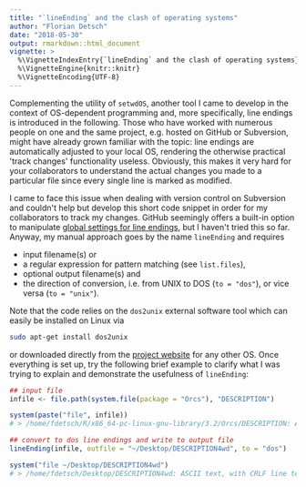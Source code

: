 ```yaml
---
title: "`lineEnding` and the clash of operating systems"
author: "Florian Detsch"
date: "2018-05-30"
output: rmarkdown::html_document
vignette: >
  %\VignetteIndexEntry{`lineEnding` and the clash of operating systems}
  %\VignetteEngine{knitr::knitr}
  %\VignetteEncoding{UTF-8}
---
```




Complementing the utility of `setwdOS`, another tool I came to develop in the 
context of OS-dependent programming and, more specifically, line endings is 
introduced in the following. Those who have worked with numerous people on one 
and the same project, e.g. hosted on GitHub or Subversion, might have already grown 
familiar with the topic: line endings are automatically adjusted to your local 
OS, rendering the otherwise practical 'track changes' functionality useless. 
Obviously, this makes it very hard for your collaborators to understand the 
actual changes you made to a particular file since every single line is marked 
as modified. 

I came to face this issue when dealing with version control on Subversion and 
couldn't help but develop this short code snippet in order for my collaborators 
to track my changes. GitHub seemingly offers a built-in option to manipulate 
[global settings for line endings](https://help.github.com/articles/dealing-with-line-endings/), 
but I haven't tried this so far. Anyway, my manual approach goes by the name 
`lineEnding` and requires 

* input filename(s) or 
* a regular expression for pattern matching (see `list.files`),
* optional output filename(s) and 
* the direction of conversion, i.e. from UNIX to DOS (`to = "dos"`), or vice 
versa (`to = "unix"`).

Note that the code relies on the `dos2unix` external software tool which can 
easily be installed on Linux via 


```bash
sudo apt-get install dos2unix
```

or downloaded directly from the [project website](http://dos2unix.sourceforge.net/) 
for any other OS. Once everything is set up, try the following brief example to 
clarify what I was trying to explain and demonstrate the usefulness of 
`lineEnding`:


```r
## input file
infile <- file.path(system.file(package = "Orcs"), "DESCRIPTION")

system(paste("file", infile))
# > /home/fdetsch/R/x86_64-pc-linux-gnu-library/3.2/Orcs/DESCRIPTION: ASCII text

## convert to dos line endings and write to output file
lineEnding(infile, outfile = "~/Desktop/DESCRIPTION4wd", to = "dos")

system("file ~/Desktop/DESCRIPTION4wd")
# > /home/fdetsch/Desktop/DESCRIPTION4wd: ASCII text, with CRLF line terminators
```
